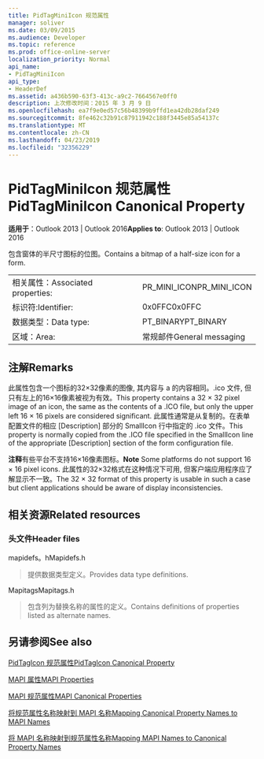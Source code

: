 ```yaml
---
title: PidTagMiniIcon 规范属性
manager: soliver
ms.date: 03/09/2015
ms.audience: Developer
ms.topic: reference
ms.prod: office-online-server
localization_priority: Normal
api_name:
- PidTagMiniIcon
api_type:
- HeaderDef
ms.assetid: a436b590-63f3-413c-a9c2-7664567e0ff0
description: 上次修改时间：2015 年 3 月 9 日
ms.openlocfilehash: ea7f9e0ed57c56b48399b9ffd1ea42db28daf249
ms.sourcegitcommit: 8fe462c32b91c87911942c188f3445e85a54137c
ms.translationtype: MT
ms.contentlocale: zh-CN
ms.lasthandoff: 04/23/2019
ms.locfileid: "32356229"
---
```

# <a name="pidtagminiicon-canonical-property"></a><span data-ttu-id="c86dc-103">PidTagMiniIcon 规范属性</span><span class="sxs-lookup"><span data-stu-id="c86dc-103">PidTagMiniIcon Canonical Property</span></span>

  
  
<span data-ttu-id="c86dc-104">**适用于**：Outlook 2013 | Outlook 2016</span><span class="sxs-lookup"><span data-stu-id="c86dc-104">**Applies to**: Outlook 2013 | Outlook 2016</span></span> 
  
<span data-ttu-id="c86dc-105">包含窗体的半尺寸图标的位图。</span><span class="sxs-lookup"><span data-stu-id="c86dc-105">Contains a bitmap of a half-size icon for a form.</span></span>
  
|||
|:-----|:-----|
|<span data-ttu-id="c86dc-106">相关属性：</span><span class="sxs-lookup"><span data-stu-id="c86dc-106">Associated properties:</span></span>  <br/> |<span data-ttu-id="c86dc-107">PR_MINI_ICON</span><span class="sxs-lookup"><span data-stu-id="c86dc-107">PR_MINI_ICON</span></span>  <br/> |
|<span data-ttu-id="c86dc-108">标识符:</span><span class="sxs-lookup"><span data-stu-id="c86dc-108">Identifier:</span></span>  <br/> |<span data-ttu-id="c86dc-109">0x0FFC</span><span class="sxs-lookup"><span data-stu-id="c86dc-109">0x0FFC</span></span>  <br/> |
|<span data-ttu-id="c86dc-110">数据类型：</span><span class="sxs-lookup"><span data-stu-id="c86dc-110">Data type:</span></span>  <br/> |<span data-ttu-id="c86dc-111">PT_BINARY</span><span class="sxs-lookup"><span data-stu-id="c86dc-111">PT_BINARY</span></span>  <br/> |
|<span data-ttu-id="c86dc-112">区域：</span><span class="sxs-lookup"><span data-stu-id="c86dc-112">Area:</span></span>  <br/> |<span data-ttu-id="c86dc-113">常规邮件</span><span class="sxs-lookup"><span data-stu-id="c86dc-113">General messaging</span></span>  <br/> |
   
## <a name="remarks"></a><span data-ttu-id="c86dc-114">注解</span><span class="sxs-lookup"><span data-stu-id="c86dc-114">Remarks</span></span>

<span data-ttu-id="c86dc-115">此属性包含一个图标的32×32像素的图像, 其内容与 a 的内容相同。.ico 文件, 但只有左上的16×16像素被视为有效。</span><span class="sxs-lookup"><span data-stu-id="c86dc-115">This property contains a 32 × 32 pixel image of an icon, the same as the contents of a .ICO file, but only the upper left 16 × 16 pixels are considered significant.</span></span> <span data-ttu-id="c86dc-116">此属性通常是从复制的。在表单配置文件的相应 [Description] 部分的 SmallIcon 行中指定的 .ico 文件。</span><span class="sxs-lookup"><span data-stu-id="c86dc-116">This property is normally copied from the .ICO file specified in the SmallIcon line of the appropriate [Description] section of the form configuration file.</span></span>
  
 <span data-ttu-id="c86dc-117">**注释**有些平台不支持16×16像素图标。</span><span class="sxs-lookup"><span data-stu-id="c86dc-117">**Note** Some platforms do not support 16 × 16 pixel icons.</span></span> <span data-ttu-id="c86dc-118">此属性的32×32格式在这种情况下可用, 但客户端应用程序应了解显示不一致。</span><span class="sxs-lookup"><span data-stu-id="c86dc-118">The 32 × 32 format of this property is usable in such a case but client applications should be aware of display inconsistencies.</span></span> 
  
## <a name="related-resources"></a><span data-ttu-id="c86dc-119">相关资源</span><span class="sxs-lookup"><span data-stu-id="c86dc-119">Related resources</span></span>

### <a name="header-files"></a><span data-ttu-id="c86dc-120">头文件</span><span class="sxs-lookup"><span data-stu-id="c86dc-120">Header files</span></span>

<span data-ttu-id="c86dc-121">mapidefs。h</span><span class="sxs-lookup"><span data-stu-id="c86dc-121">Mapidefs.h</span></span>
  
> <span data-ttu-id="c86dc-122">提供数据类型定义。</span><span class="sxs-lookup"><span data-stu-id="c86dc-122">Provides data type definitions.</span></span>
    
<span data-ttu-id="c86dc-123">Mapitags</span><span class="sxs-lookup"><span data-stu-id="c86dc-123">Mapitags.h</span></span>
  
> <span data-ttu-id="c86dc-124">包含列为替换名称的属性的定义。</span><span class="sxs-lookup"><span data-stu-id="c86dc-124">Contains definitions of properties listed as alternate names.</span></span>
    
## <a name="see-also"></a><span data-ttu-id="c86dc-125">另请参阅</span><span class="sxs-lookup"><span data-stu-id="c86dc-125">See also</span></span>



[<span data-ttu-id="c86dc-126">PidTagIcon 规范属性</span><span class="sxs-lookup"><span data-stu-id="c86dc-126">PidTagIcon Canonical Property</span></span>](pidtagicon-canonical-property.md)


[<span data-ttu-id="c86dc-127">MAPI 属性</span><span class="sxs-lookup"><span data-stu-id="c86dc-127">MAPI Properties</span></span>](mapi-properties.md)
  
[<span data-ttu-id="c86dc-128">MAPI 规范属性</span><span class="sxs-lookup"><span data-stu-id="c86dc-128">MAPI Canonical Properties</span></span>](mapi-canonical-properties.md)
  
[<span data-ttu-id="c86dc-129">将规范属性名称映射到 MAPI 名称</span><span class="sxs-lookup"><span data-stu-id="c86dc-129">Mapping Canonical Property Names to MAPI Names</span></span>](mapping-canonical-property-names-to-mapi-names.md)
  
[<span data-ttu-id="c86dc-130">将 MAPI 名称映射到规范属性名称</span><span class="sxs-lookup"><span data-stu-id="c86dc-130">Mapping MAPI Names to Canonical Property Names</span></span>](mapping-mapi-names-to-canonical-property-names.md)


